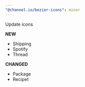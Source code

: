 ```yaml
---
"@channel.io/bezier-icons": minor
---
```


Update icons

**NEW**

- Shipping
- Spotify
- Thread

**CHANGED**

- Package
- Recipet
